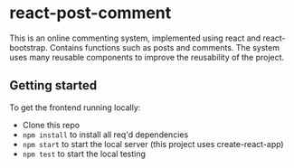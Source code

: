 # react-post-comment

This is an online commenting system, implemented using react and react-bootstrap. Contains functions such as posts and comments. The system uses many reusable components to improve the reusability of the project.

## Getting started

To get the frontend running locally:

- Clone this repo
- `npm install` to install all req'd dependencies
- `npm start` to start the local server (this project uses create-react-app)
- `npm test` to start the local testing
